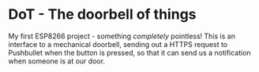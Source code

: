 # DoT - The doorbell of things

My first ESP8266 project - something *completely* pointless! This is an interface to a mechanical doorbell, sending out a HTTPS request to Pushbullet when the button is pressed, so that it can send us a notification when someone is at our door.
